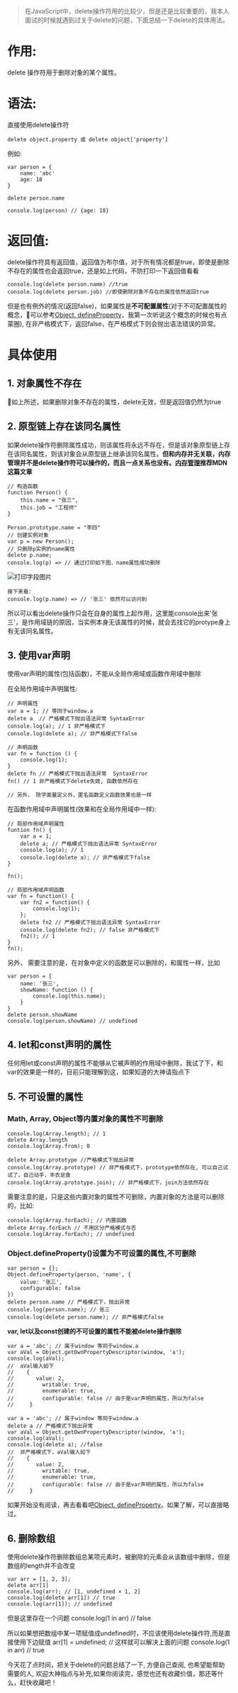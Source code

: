>在JavaScript中，delete操作符用的比较少，但是还是比较重要的，我本人面试的时候就遇到过关于delete的问题，下面总结一下delete的具体用法。

# 作用:

delete 操作符用于删除对象的某个属性。

# 语法:
直接使用delete操作符

    delete object.property 或 delete object['property']

例如:
```
var person = {
    name: 'abc'
    age: 18
}

delete person.name

console.log(person) // {age: 18}
```
# 返回值:

delete操作符具有返回值，返回值为布尔值，对于所有情况都是true，即使是删除不存在的属性也会返回true，还是如上代码，不防打印一下返回值看看

    console.log(delete person.name) //true
    console.log(delete person.job) //即使删除对象不存在的属性依然返回true
    
    
但是也有例外的情况(返回false)，如果属性是**不可配置属性**(对于不可配置属性的概念，可以参考[Object. defineProperty](https://developer.mozilla.org/zh-CN/docs/Web/JavaScript/Reference/Global_Objects/Object/defineProperty)，我第一次听说这个概念的时候也有点蒙圈), 在非严格模式下，返回false，在严格模式下则会抛出语法错误的异常。

# 具体使用
## 1. 对象属性不存在
如上所述，如果删除对象不存在的属性，delete无效，但是返回值仍然为true

## 2. 原型链上存在该同名属性
如果delete操作符删除属性成功，则该属性将永远不存在，但是该对象原型链上存在该同名属性，则该对象会从原型链上继承该同名属性。**但和内存并无关联，内存管理并不是delete操作符可以操作的，而且一点关系也没有。[内存管理](https://developer.mozilla.org/zh-CN/docs/Web/JavaScript/Memory_Management)推荐MDN这篇文章**
```
// 构造函数
function Person() {
    this.name = "张三",
    this.job = "工程师"
}

Person.prototype.name = "李四"
// 创建实例对象
var p = new Person();
// 只删除p实例的name属性
delete p.name;
console.log(p) => // 通过打印如下图，name属性成功删除
```
![打印字段图片](https://github.com/sunzhaoye/blog/blob/master/assets/delete.png)

```
接下来看: 
console.log(p.name) => // '张三' 依然可以访问到
```
所以可以看出delete操作只会在自身的属性上起作用，这里能console出来'张三'，是作用域链的原因，当实例本身无该属性的时候，就会去找它的protype身上有无该同名属性。
## 3. 使用var声明

使用var声明的属性(包括函数)，不能从全局作用域或函数作用域中删除

在全局作用域中声明属性:
```
// 声明属性
var a = 1; // 等同于window.a
delete a  // 严格模式下抛出语法异常 SyntaxError
console.log(a); // 1 非严格模式下
console.log(delete a); // 非严格模式下false
```
```
// 声明函数
var fn = function () {
    console.log(1);
}
delete fn // 严格模式下抛出语法异常  SyntaxError
fn() // 1 非严格模式下delete失效, 函数依然存在

// 另外， 除字面量定义外，匿名函数定义函数效果也是一样
```
在函数作用域中声明属性(效果和在全局作用域中一样):

```
// 局部作用域声明属性
funtion fn() {
    var a = 1;
    delete a; // 严格模式下抛出语法异常 SyntaxError
    console.log(a); // 1
    console.log(delete a); // 非严格模式下false
}

fn();
```
```
// 局部作用域声明函数
var fn = function() {
    var fn2 = function() {
        console.log(1);
    };
    delete fn2 // 严格模式下抛出语法异常 SyntaxError 
    console.log(delete fn2); // false 非严格模式下
    fn2(); // 1
}
fn();
```
另外， 需要注意的是，在对象中定义的函数是可以删除的，和属性一样，比如

```
var person = {
    name: '张三',
    showName: function () {
        console.log(this.name);
    }
}
delete person.showName
console.log(person.showName) // undefined
```
## 4. let和const声明的属性

任何用let或const声明的属性不能够从它被声明的作用域中删除，我试了下，和var的效果是一样的，目前只能理解到这，如果知道的大神请指点下
## 5. 不可设置的属性
### Math, Array, Object等内置对象的属性不可删除 
```
console.log(Array.length); // 1
delete Array.length
console.log(Array.from); 0
```
```
delete Array.prototype //严格模式下抛出异常
console.log(Array.prototype) // 非严格模式下，prototype依然存在, 可以自己试试了，自己动手，丰衣足食
console.log(Array.prototype.join); // 非严格模式下，join方法依然存在
```
需要注意的是，只是这些内置对象的属性不可删除，内置对象的方法是可以删除的，比如:

```
console.log(Array.forEach); // 内置函数
delete Array.forEach // 不用区分严格模式与否
console.log(Array.forEach); // undefined
```
### Object.defineProperty()设置为不可设置的属性,不可删除

```
var person = {};
Object.defineProperty(person, 'name', {
    value: '张三',
    configurable: false
})
delete person.name // 严格模式下，抛出异常
console.log(person.name); // 张三
console.log(delete person.name); // 非严格模式false
```

**var, let以及const创建的不可设置的属性不能被delete操作删除**
```
var a = 'abc'; // 属于window 等同于window.a
var aVal = Object.getOwnPropertyDescriptor(window, 'a'); 
console.log(aVal);
//  aVal输入如下   
//    {
//       value: 2,
//         writable: true, 
//         enumerable: true, 
//         configurable: false // 由于是var声明的属性，所以为false
//     }
```
```
var a = 'abc'; // 属于window 等同于window.a
delete a // 严格模式下抛出异常
var aVal = Object.getOwnPropertyDescriptor(window, 'a'); 
console.log(aVal);
console.log(delete a); //false
//  非严格模式下，aVal输入如下   
//    {
//       value: 2,
//         writable: true, 
//         enumerable: true, 
//         configurable: false // 由于是var声明的属性，所以为false
//     }
```
如果开始没有阅读，再去看看吧[Object. defineProperty](https://developer.mozilla.org/zh-CN/docs/Web/JavaScript/Reference/Global_Objects/Object/defineProperty)。如果了解，可以直接略过。
## 6. 删除数组
使用delete操作符删除数组总某项元素时，被删除的元素会从该数组中删除，但是数组的length并不会改变

```
var arr = [1, 2, 3];
delete arr[1]
console.log(arr); // [1, undefined × 1, 2]
console.log(delete arr[1]) // true
console.log(arr[1]); // undefined
```
但是这里存在一个问题
    console.log(1 in arr) // false

所以如果想把数组中某一项赋值成undefined时，不应该使用delete操作符,而是直接使用下边赋值
    arr[1] = undefined;
    // 这样就可以解决上面的问题 
    console.log(1 in arr) // true
 
今天花了点时间，把关于delete的问题总结了一下, 方便自己查阅, 也希望能帮助需要的人, 欢迎大神指点与补充,如果你阅读完，感觉也还有收藏价值，那还等什么，赶快收藏吧！

